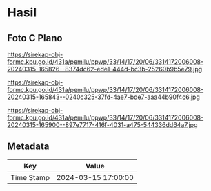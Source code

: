 # Hasil

## Foto C Plano

https://sirekap-obj-formc.kpu.go.id/431a/pemilu/ppwp/33/14/17/20/06/3314172006008-20240315-165826--8374dc62-ede1-444d-bc3b-25260b9b5e79.jpg

https://sirekap-obj-formc.kpu.go.id/431a/pemilu/ppwp/33/14/17/20/06/3314172006008-20240315-165843--0240c325-37fd-4ae7-bde7-aaa44b90f4c6.jpg

https://sirekap-obj-formc.kpu.go.id/431a/pemilu/ppwp/33/14/17/20/06/3314172006008-20240315-165900--897e7717-416f-4031-a475-544336dd64a7.jpg


## Metadata

| Key        | Value               |
| ---------- | ------------------- |
| Time Stamp | 2024-03-15 17:00:00 |



